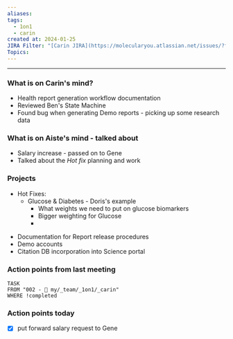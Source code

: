 ```yaml
---
aliases: 
tags:
  - 1on1
  - carin
created at: 2024-01-25
JIRA Filter: "[Carin JIRA](https://molecularyou.atlassian.net/issues/?filter=10024)"
Topics:
---
```

----
### What is on Carin's mind?

* Health report generation workflow documentation
* Reviewed Ben's State Machine
* Found bug when generating Demo reports - picking up some research data
### What is on Aiste's mind - talked about
* Salary increase - passed on to Gene
* Talked about the *Hot fix* planning and work

### Projects
- Hot Fixes:
	- Glucose & Diabetes - Doris's example
		- What weights we need to put on glucose biomarkers
		- Bigger weighting for Glucose
		- 


* Documentation for Report release procedures
* Demo accounts
* Citation DB incorporation into Science portal


### Action points from last meeting
```dataview
TASK 
FROM "002 - 📍 my/_team/_1on1/_carin"
WHERE !completed
```

### Action points today
- [x] put forward salary request to Gene


